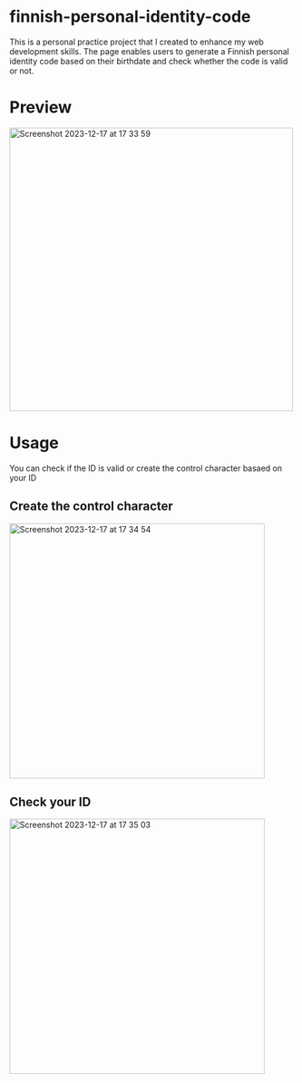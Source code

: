 # finnish-personal-identity-code
This is a personal practice project that I created to enhance my web development skills. The page enables users to generate a Finnish personal identity code based on their birthdate and check whether the code is valid or not.

# Preview
<img width="500" alt="Screenshot 2023-12-17 at 17 33 59" src="https://github.com/wendy-YW/finnish-personal-identity-code/assets/93748904/fb5321eb-582f-49ba-a43d-689b1a1a535c">
  
# Usage  
You can check if the ID is valid or create the control character basaed on your ID
## Create the control character
<img width="450" alt="Screenshot 2023-12-17 at 17 34 54" src="https://github.com/wendy-YW/finnish-personal-identity-code/assets/93748904/b3ce319e-aa11-43cf-b50e-cf7417cc0441">  

## Check your ID 
<img width="450" alt="Screenshot 2023-12-17 at 17 35 03" src="https://github.com/wendy-YW/finnish-personal-identity-code/assets/93748904/0f32f7b6-226e-4b77-8aa1-b20d28141f8a">
